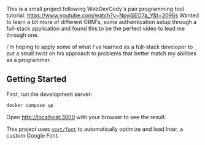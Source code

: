 This is a small project following WebDevCody's pair programming tool tutorial: https://www.youtube.com/watch?v=NpyiSEO7a_Y&t=2096s
Wanted to learn a bit more of different ORM's, some authentication setup through a full-stack application and found this
to be the perfect video to lead me through one.

I'm hoping to apply some of what I've learned as a full-stack developer to put a small twist on his approach to problems that better
match my abilities as a programmer.

## Getting Started

First, run the development server:

```bash
docker compose up
```

Open [http://localhost:3000](http://localhost:3000) with your browser to see the result.

This project uses [`next/font`](https://nextjs.org/docs/basic-features/font-optimization) to automatically optimize and load Inter, a custom Google Font.

